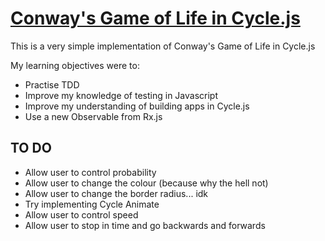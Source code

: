 # [Conway's Game of Life in Cycle.js](http://raquelxmoss.github.io/cycle-conway)

This is a very simple implementation of Conway's Game of Life in Cycle.js

My learning objectives were to:
  - Practise TDD
  - Improve my knowledge of testing in Javascript
  - Improve my understanding of building apps in Cycle.js
  - Use a new Observable from Rx.js

## TO DO
- Allow user to control probability
- Allow user to change the colour (because why the hell not)
- Allow user to change the border radius... idk
- Try implementing Cycle Animate
- Allow user to control speed
- Allow user to stop in time and go backwards and forwards
